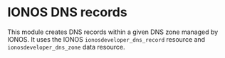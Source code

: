 # IONOS DNS records

This module creates DNS records within a given DNS zone managed by IONOS. It uses the IONOS `ionosdeveloper_dns_record` resource and `ionosdeveloper_dns_zone` data resource.
